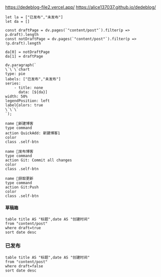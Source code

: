 https://dedeblog-file2.vercel.app/
https://alice137037.github.io/dedeblog/

 ```dataviewjs
 let la = ["已发布","未发布"]
 let da = []

 const draftPage = dv.pages(`"content/post"`).filter(p => p.draft).length
 const notDraftPage = dv.pages(`"content/post"`).filter(p => !p.draft).length

 da[0] = notDraftPage
 da[1] = draftPage

 dv.paragraph(`
 \`\`\`chart
 type: pie
 labels: ["已发布","未发布"]
 series:
     - title: none
       data: [${da}]
 width: 50%
 legendPosition: left
 labelColors: true
 \`\`\`
 `);
 ```


```button
name 🌱新建博客
type command
action QuickAdd: 新建博客1
color 
class .self-btn
```
```button
name 🌷发布博客
type command
action Git: Commit all changes
color 
class .self-btn
```
```button
name 🍂获取更新
type command
action Git:Push
color 
class .self-btn
```

#### 草稿箱
```dataview
table title AS "标题",date AS "创建时间"
from "content/post"
where draft=true
sort date desc
```

### 已发布
```dataview
table title AS "标题",date AS "创建时间"
from "content/post"
where draft=false
sort date desc
```
